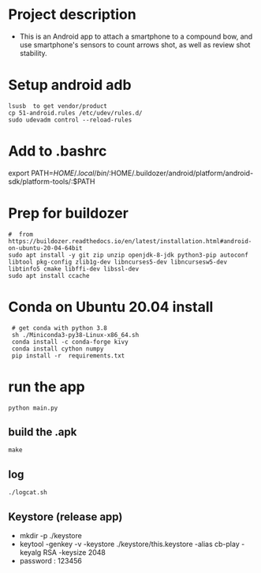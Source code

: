 #  Project description

* This is an Android app to attach a smartphone to a compound bow, and use smartphone's sensors to count arrows shot, as well as review shot stability.



# Setup android adb
```
lsusb  to get vendor/product
cp 51-android.rules /etc/udev/rules.d/
sudo udevadm control --reload-rules
```

# Add to .bashrc
export PATH=$HOME/.local/bin/:$HOME/.buildozer/android/platform/android-sdk/platform-tools/:$PATH

# Prep for buildozer
```
#  from https://buildozer.readthedocs.io/en/latest/installation.html#android-on-ubuntu-20-04-64bit
sudo apt install -y git zip unzip openjdk-8-jdk python3-pip autoconf libtool pkg-config zlib1g-dev libncurses5-dev libncursesw5-dev libtinfo5 cmake libffi-dev libssl-dev
sudo apt install ccache
```

# Conda on Ubuntu 20.04 install
```
 # get conda with python 3.8
 sh ./Miniconda3-py38-Linux-x86_64.sh
 conda install -c conda-forge kivy
 conda install cython numpy
 pip install -r  requirements.txt
```

# run the app
```python main.py```

## build the .apk
 ```make```

## log
```./logcat.sh```

## Keystore (release app)
 - mkdir -p ./keystore
 - keytool -genkey -v -keystore ./keystore/this.keystore -alias cb-play -keyalg RSA -keysize 2048
 - password : 123456
